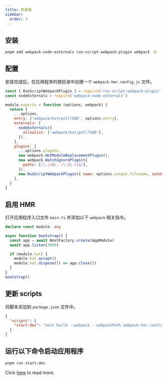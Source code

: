 ```yaml
---
title: 热更新
sidebar:
  order: 3
---
```


## 安装

``` bash
pnpm add webpack-node-externals run-script-webpack-plugin webpack -D
```

## 配置

安装完成后，在应用程序的根目录中创建一个 `webpack-hmr.config.js` 文件。

``` js
const { RunScriptWebpackPlugin } = require('run-script-webpack-plugin')
const nodeExternals = require('webpack-node-externals')

module.exports = function (options, webpack) {
  return {
    ...options,
    entry: ['webpack/hot/poll?100', options.entry],
    externals: [
      nodeExternals({
        allowlist: ['webpack/hot/poll?100'],
      }),
    ],
    plugins: [
      ...options.plugins,
      new webpack.HotModuleReplacementPlugin(),
      new webpack.WatchIgnorePlugin({
        paths: [/\.js$/, /\.d\.ts$/],
      }),
      new RunScriptWebpackPlugin({ name: options.output.filename, autoRestart: false }),
    ],
  }
}
```

## 启用 HMR

打开应用程序入口文件 `main.ts` 并添加以下 `webpack` 相关指令。

``` ts {1,7-10}
declare const module: any

async function bootstrap() {
  const app = await NestFactory.create(AppModule)
  await app.listen(3000)

  if (module.hot) {
    module.hot.accept()
    module.hot.dispose(() => app.close())
  }
}
bootstrap()
```

## 更新 scripts

将脚本添加到 `package.json` 文件中。

``` json
{
  "scripts": {
    "start:dev": "nest build --webpack --webpackPath webpack-hmr.config.js --watch"
  }
}
```

## 运行以下命令启动应用程序

``` bash
pnpm run start:dev
```

Click [here](https://docs.nestjs.com/recipes/hot-reload) to read more.
